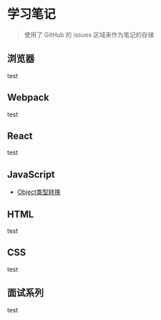 # 学习笔记

> 使用了 GitHub 的 issues 区域来作为笔记的存储

## 浏览器
test

## Webpack
test

## React
test

## JavaScript
- [Object类型转换](https://github.com/Sunnnnnnnnnnnny/Blog/issues/1#issue-1329371284)

## HTML
test

## CSS
test

## 面试系列
test
